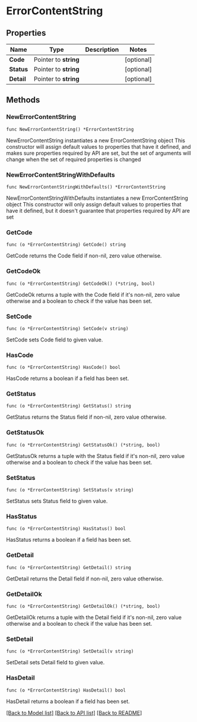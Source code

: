 # ErrorContentString

## Properties

Name | Type | Description | Notes
------------ | ------------- | ------------- | -------------
**Code** | Pointer to **string** |  | [optional] 
**Status** | Pointer to **string** |  | [optional] 
**Detail** | Pointer to **string** |  | [optional] 

## Methods

### NewErrorContentString

`func NewErrorContentString() *ErrorContentString`

NewErrorContentString instantiates a new ErrorContentString object
This constructor will assign default values to properties that have it defined,
and makes sure properties required by API are set, but the set of arguments
will change when the set of required properties is changed

### NewErrorContentStringWithDefaults

`func NewErrorContentStringWithDefaults() *ErrorContentString`

NewErrorContentStringWithDefaults instantiates a new ErrorContentString object
This constructor will only assign default values to properties that have it defined,
but it doesn't guarantee that properties required by API are set

### GetCode

`func (o *ErrorContentString) GetCode() string`

GetCode returns the Code field if non-nil, zero value otherwise.

### GetCodeOk

`func (o *ErrorContentString) GetCodeOk() (*string, bool)`

GetCodeOk returns a tuple with the Code field if it's non-nil, zero value otherwise
and a boolean to check if the value has been set.

### SetCode

`func (o *ErrorContentString) SetCode(v string)`

SetCode sets Code field to given value.

### HasCode

`func (o *ErrorContentString) HasCode() bool`

HasCode returns a boolean if a field has been set.

### GetStatus

`func (o *ErrorContentString) GetStatus() string`

GetStatus returns the Status field if non-nil, zero value otherwise.

### GetStatusOk

`func (o *ErrorContentString) GetStatusOk() (*string, bool)`

GetStatusOk returns a tuple with the Status field if it's non-nil, zero value otherwise
and a boolean to check if the value has been set.

### SetStatus

`func (o *ErrorContentString) SetStatus(v string)`

SetStatus sets Status field to given value.

### HasStatus

`func (o *ErrorContentString) HasStatus() bool`

HasStatus returns a boolean if a field has been set.

### GetDetail

`func (o *ErrorContentString) GetDetail() string`

GetDetail returns the Detail field if non-nil, zero value otherwise.

### GetDetailOk

`func (o *ErrorContentString) GetDetailOk() (*string, bool)`

GetDetailOk returns a tuple with the Detail field if it's non-nil, zero value otherwise
and a boolean to check if the value has been set.

### SetDetail

`func (o *ErrorContentString) SetDetail(v string)`

SetDetail sets Detail field to given value.

### HasDetail

`func (o *ErrorContentString) HasDetail() bool`

HasDetail returns a boolean if a field has been set.


[[Back to Model list]](../README.md#documentation-for-models) [[Back to API list]](../README.md#documentation-for-api-endpoints) [[Back to README]](../README.md)


